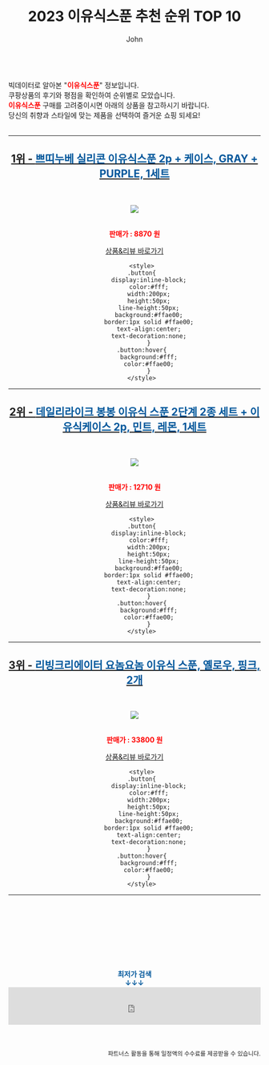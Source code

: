 ﻿---
layout: post
title:  "2023 이유식스푼 추천 순위 TOP 10"
author: John
categories: [ 출산/육아 ]
tags: [ 이유식스푼 추천, 이유식스푼 온도 ]
image: https://static.coupangcdn.com/image/retail/images/433998037976434-f52b3207-20f4-43c0-b0d2-fb1a24f148d6.jpg 
description: "2023 이유식스푼 추천 순위 TOP 10 관련 상품으로 가장 고객 선호도가 높은 제품입니다."
toc: true
toc_sticky: true
---

<br>
빅데이터로 알아본 "<b><font color='#ff0000'>이유식스푼</font></b>" 정보입니다.
<br>
쿠팡상품의 후기와 평점을 확인하여 순위별로 모았습니다.
<br>
<b><font color='#ff0000'>이유식스푼</font></b>  구매를 고려중이시면 아래의 상품을 참고하시기 바랍니다.
<br>
당신의 취향과 스타일에 맞는 제품을 선택하여 즐거운 쇼핑 되세요!
<br><br>
<hr>
<p>
    
<center><h2><a href="https://link.coupang.com/re/AFFSDP?lptag=AF7307611&pageKey=55502828&itemId=193095404&vendorItemId=76118737112&traceid=V0-153-df6aa2e602095a7c&requestid=20230224121022468177483" target="_blank"><b>1위 - <font color='#01579B'>쁘띠누베 실리콘 이유식스푼 2p + 케이스, GRAY + PURPLE, 1세트</font></b></a></h2><br>

<a href="https://link.coupang.com/re/AFFSDP?lptag=AF7307611&pageKey=55502828&itemId=193095404&vendorItemId=76118737112&traceid=V0-153-df6aa2e602095a7c&requestid=20230224121022468177483" target="_blank"><img src="https://static.coupangcdn.com/image/retail/images/433998037976434-f52b3207-20f4-43c0-b0d2-fb1a24f148d6.jpg"></a><br><br>

<b><font color='#ff0000'>판매가 : 8870 원</font></b><br>

<a href="https://link.coupang.com/re/AFFSDP?lptag=AF7307611&pageKey=55502828&itemId=193095404&vendorItemId=76118737112&traceid=V0-153-df6aa2e602095a7c&requestid=20230224121022468177483" target="_blank" class="button">상품&리뷰 바로가기</a><p>

        <style>
        .button{
            display:inline-block;
            color:#fff;
            width:200px;
            height:50px;
            line-height:50px;
            background:#ffae00;
            border:1px solid #ffae00;
            text-align:center;
            text-decoration:none;
            }
        .button:hover{
            background:#fff;
            color:#ffae00;
            }
        </style>

<hr>

<center><h2><a href="https://link.coupang.com/re/AFFSDP?lptag=AF7307611&pageKey=1237890569&itemId=2233292464&vendorItemId=70230868978&traceid=V0-153-3a9704adc5597d8d&requestid=20230224121022468177483" target="_blank"><b>2위 - <font color='#01579B'>데일리라이크 봉봉 이유식 스푼 2단계 2종 세트 + 이유식케이스 2p, 민트, 레몬, 1세트</font></b></a></h2><br>

<a href="https://link.coupang.com/re/AFFSDP?lptag=AF7307611&pageKey=1237890569&itemId=2233292464&vendorItemId=70230868978&traceid=V0-153-3a9704adc5597d8d&requestid=20230224121022468177483" target="_blank"><img src="https://static.coupangcdn.com/image/retail/images/2020/02/04/9/7/49ddf75e-920e-44b9-b5b3-9740d6c5a0ab.jpg"></a><br><br>

<b><font color='#ff0000'>판매가 : 12710 원</font></b><br>

<a href="https://link.coupang.com/re/AFFSDP?lptag=AF7307611&pageKey=1237890569&itemId=2233292464&vendorItemId=70230868978&traceid=V0-153-3a9704adc5597d8d&requestid=20230224121022468177483" target="_blank" class="button">상품&리뷰 바로가기</a><p>

        <style>
        .button{
            display:inline-block;
            color:#fff;
            width:200px;
            height:50px;
            line-height:50px;
            background:#ffae00;
            border:1px solid #ffae00;
            text-align:center;
            text-decoration:none;
            }
        .button:hover{
            background:#fff;
            color:#ffae00;
            }
        </style>

<hr>

<center><h2><a href="https://link.coupang.com/re/AFFSDP?lptag=AF7307611&pageKey=6702411542&itemId=15529417191&vendorItemId=74280972915&traceid=V0-153-f3802fa29f748427&requestid=20230224121022468177483" target="_blank"><b>3위 - <font color='#01579B'>리빙크리에이터 요놈요놈 이유식 스푼, 옐로우, 핑크, 2개</font></b></a></h2><br>

<a href="https://link.coupang.com/re/AFFSDP?lptag=AF7307611&pageKey=6702411542&itemId=15529417191&vendorItemId=74280972915&traceid=V0-153-f3802fa29f748427&requestid=20230224121022468177483" target="_blank"><img src="https://static.coupangcdn.com/image/retail/images/2021/03/04/15/9/a8ca0ea0-dd71-4819-a0d6-fdb5315111af.jpg"></a><br><br>

<b><font color='#ff0000'>판매가 : 33800 원</font></b><br>

<a href="https://link.coupang.com/re/AFFSDP?lptag=AF7307611&pageKey=6702411542&itemId=15529417191&vendorItemId=74280972915&traceid=V0-153-f3802fa29f748427&requestid=20230224121022468177483" target="_blank" class="button">상품&리뷰 바로가기</a><p>

        <style>
        .button{
            display:inline-block;
            color:#fff;
            width:200px;
            height:50px;
            line-height:50px;
            background:#ffae00;
            border:1px solid #ffae00;
            text-align:center;
            text-decoration:none;
            }
        .button:hover{
            background:#fff;
            color:#ffae00;
            }
        </style>

<hr>

<br><br><br><br><br><br><br>
<center><b><font color='#01579B' size='medium'>최저가 검색<br>
↓↓↓</font></b></center>
<center><iframe src="https://coupa.ng/b1Tbjx" width="100%" height="75" frameborder="0" scrolling="no" referrerpolicy="unsafe-url"></iframe></center>
<br><br>
<p>
<small>
    <div align="right">파트너스 활동을 통해 일정액의 수수료를 제공받을 수 있습니다.</div>
</small>
</p>
